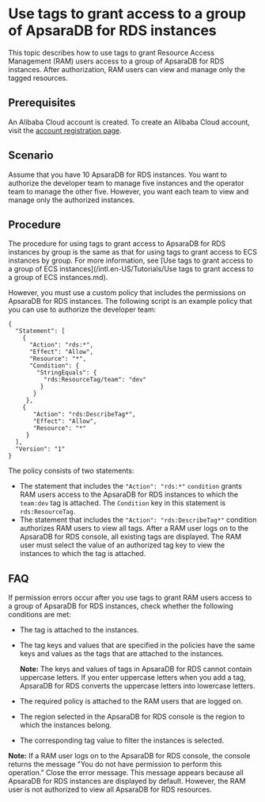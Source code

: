 # Use tags to grant access to a group of ApsaraDB for RDS instances

This topic describes how to use tags to grant Resource Access Management \(RAM\) users access to a group of ApsaraDB for RDS instances. After authorization, RAM users can view and manage only the tagged resources.

## Prerequisites

An Alibaba Cloud account is created. To create an Alibaba Cloud account, visit the [account registration page](https://account.alibabacloud.com/register/intl_register.htm).

## Scenario

Assume that you have 10 ApsaraDB for RDS instances. You want to authorize the developer team to manage five instances and the operator team to manage the other five. However, you want each team to view and manage only the authorized instances.

## Procedure

The procedure for using tags to grant access to ApsaraDB for RDS instances by group is the same as that for using tags to grant access to ECS instances by group. For more information, see [Use tags to grant access to a group of ECS instances](/intl.en-US/Tutorials/Use tags to grant access to a group of ECS instances.md).

However, you must use a custom policy that includes the permissions on ApsaraDB for RDS instances. The following script is an example policy that you can use to authorize the developer team:

```
{
  "Statement": [
    {
      "Action": "rds:*",
      "Effect": "Allow",
      "Resource": "*",
      "Condition": {
        "StringEquals": {
          "rds:ResourceTag/team": "dev"
         }
       }
     },
    {
       "Action": "rds:DescribeTag*",
       "Effect": "Allow",
       "Resource": "*"
     }
  ],
  "Version": "1"
}
```

The policy consists of two statements:

-   The statement that includes the `"Action": "rds:*"` `condition` grants RAM users access to the ApsaraDB for RDS instances to which the `team:dev` tag is attached. The `Condition` key in this statement is `rds:ResourceTag`.
-   The statement that includes the `"Action": "rds:DescribeTag*"` condition authorizes RAM users to view all tags. After a RAM user logs on to the ApsaraDB for RDS console, all existing tags are displayed. The RAM user must select the value of an authorized tag key to view the instances to which the tag is attached.

## FAQ

If permission errors occur after you use tags to grant RAM users access to a group of ApsaraDB for RDS instances, check whether the following conditions are met:

-   The tag is attached to the instances.
-   The tag keys and values that are specified in the policies have the same keys and values as the tags that are attached to the instances.

    **Note:** The keys and values of tags in ApsaraDB for RDS cannot contain uppercase letters. If you enter uppercase letters when you add a tag, ApsaraDB for RDS converts the uppercase letters into lowercase letters.

-   The required policy is attached to the RAM users that are logged on.
-   The region selected in the ApsaraDB for RDS console is the region to which the instances belong.
-   The corresponding tag value to filter the instances is selected.

**Note:** If a RAM user logs on to the ApsaraDB for RDS console, the console returns the message "You do not have permission to perform this operation." Close the error message. This message appears because all ApsaraDB for RDS instances are displayed by default. However, the RAM user is not authorized to view all ApsaraDB for RDS resources.

